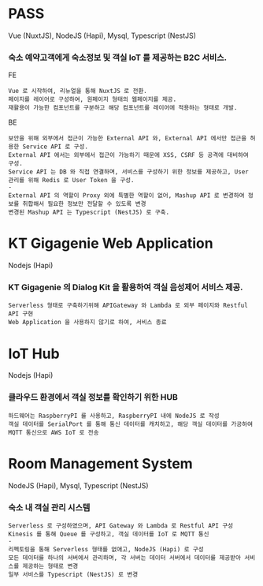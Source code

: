 # PASS
Vue (NuxtJS), NodeJS (Hapi), Mysql, Typescript (NestJS)
### 숙소 예약고객에게 숙소정보 및 객실 IoT 를 제공하는 B2C 서비스.
FE
```
Vue 로 시작하여, 리뉴얼을 통해 NuxtJS 로 전환.
페이지를 레이어로 구성하여, 원페이지 형태의 웹페이지를 제공.
재활용이 가능한 컴포넌트를 구분하고 해당 컴포넌트를 레이어에 적용하는 형태로 개발.
```
BE
```
보안을 위해 외부에서 접근이 가능한 External API 와, External API 에서만 접근을 허용한 Service API 로 구성.
External API 에서는 외부에서 접근이 가능하기 때문에 XSS, CSRF 등 공격에 대비하여 구성.
Service API 는 DB 와 직접 연결하며, 서비스를 구성하기 위한 정보를 제공하고, User 관리를 위해 Redis 로 User Token 을 구성.
-
External API 의 역할이 Proxy 외에 특별한 역할이 없어, Mashup API 로 변경하여 정보를 취합해서 필요한 정보만 전달할 수 있도록 변경
변경된 Mashup API 는 Typescript (NestJS) 로 구축.
```

# KT Gigagenie Web Application
Nodejs (Hapi)
### KT Gigagenie 의 Dialog Kit 을 활용하여 객실 음성제어 서비스 제공.
```
Serverless 형태로 구축하기위해 APIGateway 와 Lambda 로 외부 페이지와 Restful API 구현
Web Application 을 사용하지 않기로 하여, 서비스 종료
```
# IoT Hub
Nodejs (Hapi)
### 클라우드 환경에서 객실 정보를 확인하기 위한 HUB
```
하드웨어는 RaspberryPI 를 사용하고, RaspberryPI 내에 NodeJS 로 작성
객실 데이터를 SerialPort 를 통해 통신 데이터를 캐치하고, 해당 객실 데이터를 가공하여 MQTT 통신으로 AWS IoT 로 전송
``` 
# Room Management System
NodeJS (Hapi), Mysql, Typescript (NestJS)
### 숙소 내 객실 관리 시스템
```
Serverless 로 구성하였으며, API Gateway 와 Lambda 로 Restful API 구성
Kinesis 를 통해 Queue 를 구성하고, 객실 데이터를 IoT 로 MQTT 통신
-
리펙토링을 통해 Serverless 형태를 없애고, NodeJS (Hapi) 로 구성
모든 데이터를 하나의 서버에서 관리하며, 각 서버는 데이터 서버에서 데이터를 제공받아 서비스를 제공하는 형태로 변경
일부 서비스를 Typescript (NestJS) 로 변경
```
